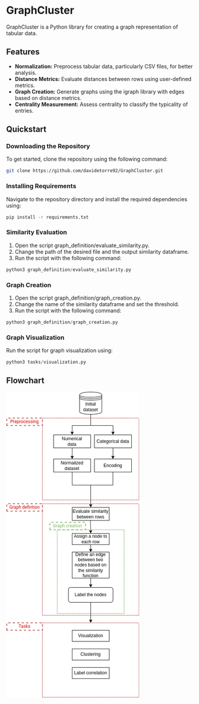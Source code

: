 # GraphCluster

GraphCluster is a Python library for creating a graph representation of tabular data.

## Features

- **Normalization:** Preprocess tabular data, particularly CSV files, for better analysis.
- **Distance Metrics:** Evaluate distances between rows using user-defined metrics.
- **Graph Creation:** Generate graphs using the igraph library with edges based on distance metrics.
- **Centrality Measurement:** Assess centrality to classify the typicality of entries.

## Quickstart

### Downloading the Repository

To get started, clone the repository using the following command:

```bash
git clone https://github.com/davidetorre92/GraphCluster.git
```
### Installing Requirements
Navigate to the repository directory and install the required dependencies using:
```bash
pip install -r requirements.txt
```

### Similarity Evaluation
1. Open the script graph_definition/evaluate_similarity.py.
2. Change the path of the desired file and the output similarity dataframe.
3. Run the script with the following command:

```python
python3 graph_definition/evaluate_similarity.py
```

### Graph Creation
1. Open the script graph_definition/graph_creation.py.
2. Change the name of the similarity dataframe and set the threshold.
3. Run the script with the following command:

```python
python3 graph_definition/graph_creation.py
```
### Graph Visualization
Run the script for graph visualization using:
```python
python3 tasks/visualization.py
```


## Flowchart
![plot](./GraphCluster.png)
